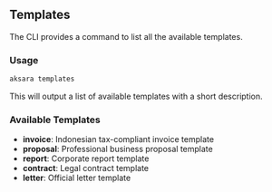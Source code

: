 ## Templates

The CLI provides a command to list all the available templates.

### Usage

```bash
aksara templates
```

This will output a list of available templates with a short description.

### Available Templates

- **invoice**: Indonesian tax-compliant invoice template
- **proposal**: Professional business proposal template
- **report**: Corporate report template
- **contract**: Legal contract template
- **letter**: Official letter template
